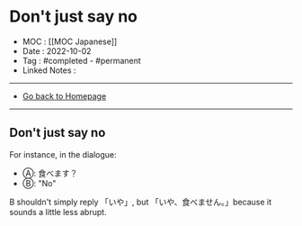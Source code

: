 # Don't just say no
- MOC : [[MOC Japanese]]
- Date : 2022-10-02
- Tag : #completed - #permanent 
- Linked Notes : 
-------------------
- [Go back to Homepage](https://misudashi.ga/)
-----

## Don't just say no

For instance, in the dialogue: 

- Ⓐ:  食べます？
- Ⓑ:  "No"

B shouldn't simply reply 「いや」, but 「いや、食べません。」because it sounds a little less abrupt.